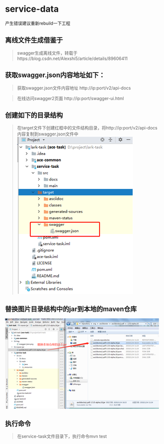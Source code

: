 # service-data
产生错误建议重新rebuild一下工程
##  离线文件生成借鉴于  
> swagger生成离线文件，转载于https://blog.csdn.net/Alexshi5/article/details/89606411  

##  获取swagger.json内容地址如下：    
> 获取swagger.json文件内容地址 http://ip:port/v2/api-docs  

> 在线访问swagger2页面 http://ip:port/swagger-ui.html  

## 创建如下的目录结构  
> 在target文件下创建红框中的文件结构目录，将http://ip:port/v2/api-docs内容复制到swagger.json文件中  
![image](https://github.com/hollykunge/service-data/blob/master/img/swagger-json.png)  

## 替换图片目录结构中的jar到本地的maven仓库  
  ![image](https://github.com/hollykunge/service-data/blob/master/img/maven-jar.png)
## 执行命令  
> 在service-task文件目录下，执行命令mvn test

